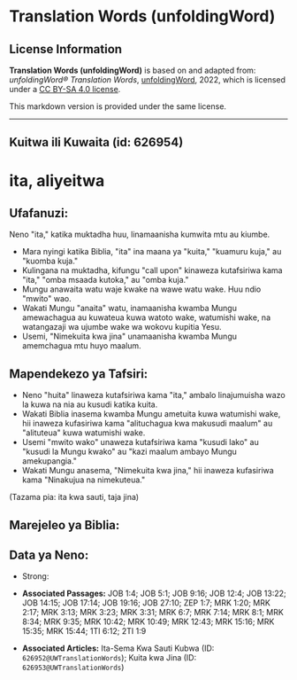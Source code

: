 # Translation Words (unfoldingWord)

## License Information

**Translation Words (unfoldingWord)** is based on and adapted from: _unfoldingWord® Translation Words_, [unfoldingWord](https://unfoldingword.org/utw), 2022, which is licensed under a [CC BY-SA 4.0 license](https://creativecommons.org/licenses/by-sa/4.0/legalcode.en).

This markdown version is provided under the same license.



--------------------------------

## Kuitwa ili Kuwaita (id: 626954)

ita, aliyeitwa
==============

Ufafanuzi:
----------

Neno "ita," katika muktadha huu, linamaanisha kumwita mtu au kiumbe.

* Mara nyingi katika Biblia, "ita" ina maana ya "kuita," "kuamuru kuja," au "kuomba kuja."
* Kulingana na muktadha, kifungu "call upon" kinaweza kutafsiriwa kama "ita," "omba msaada kutoka," au "omba kuja."
* Mungu anawaita watu waje kwake na wawe watu wake. Huu ndio "mwito" wao.
* Wakati Mungu "anaita" watu, inamaanisha kwamba Mungu amewachagua au kuwateua kuwa watoto wake, watumishi wake, na watangazaji wa ujumbe wake wa wokovu kupitia Yesu.
* Usemi, "Nimekuita kwa jina" unamaanisha kwamba Mungu amemchagua mtu huyo maalum.

Mapendekezo ya Tafsiri:
-----------------------

* Neno "huita" linaweza kutafsiriwa kama "ita," ambalo linajumuisha wazo la kuwa na nia au kusudi katika kuita.
* Wakati Biblia inasema kwamba Mungu ametuita kuwa watumishi wake, hii inaweza kufasiriwa kama "alituchagua kwa makusudi maalum" au "alituteua" kuwa watumishi wake.
* Usemi "mwito wako" unaweza kutafsiriwa kama "kusudi lako" au "kusudi la Mungu kwako" au "kazi maalum ambayo Mungu amekupangia."
* Wakati Mungu anasema, "Nimekuita kwa jina," hii inaweza kufasiriwa kama "Ninakujua na nimekuteua."

(Tazama pia: ita kwa sauti, taja jina)

Marejeleo ya Biblia:
--------------------

Data ya Neno:
-------------

* Strong:

* **Associated Passages:** JOB 1:4; JOB 5:1; JOB 9:16; JOB 12:4; JOB 13:22; JOB 14:15; JOB 17:14; JOB 19:16; JOB 27:10; ZEP 1:7; MRK 1:20; MRK 2:17; MRK 3:13; MRK 3:23; MRK 3:31; MRK 6:7; MRK 7:14; MRK 8:1; MRK 8:34; MRK 9:35; MRK 10:42; MRK 10:49; MRK 12:43; MRK 15:16; MRK 15:35; MRK 15:44; 1TI 6:12; 2TI 1:9
* **Associated Articles:** Ita-Sema Kwa Sauti Kubwa (ID: `626952@UWTranslationWords`); Kuita kwa Jina (ID: `626953@UWTranslationWords`)

